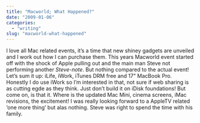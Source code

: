 ```yaml
---
title: "Macworld; What Happened?"
date: "2009-01-06"
categories: 
  - "writing"
slug: "macworld-what-happened"
---
```


I love all Mac related events, it’s a time that new shiney gadgets are unveiled and I work out how I can purchase them. This years Macworld event started off with the shock of Apple pulling out and the main man Steve not performing another _Steve-note_. But nothing compared to the actual event! Let’s sum it up: iLife, iWork, iTunes DRM free and 17" MacBook Pro. Honestly I do use iWork so I’m interested in that, not sure if web sharing is as cutting egde as they think. Just don’t build it on iDisk foundations! But come on, is that it. Where is the updated Mac Mini, cinema screens, iMac revisions, the excitement! I was really looking forward to a AppleTV related ‘one more thing’ but alas nothing. Steve was right to spend the time with his family.
